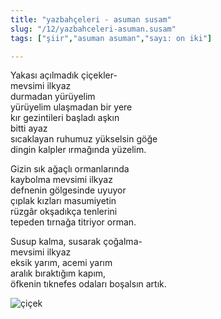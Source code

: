 ```yaml
---
title: "yazbahçeleri - asuman susam"
slug: "/12/yazbahceleri-asuman.susam"
tags: ["şiir","asuman asuman","sayı: on iki"]

---
```

Yakası açılmadık çiçekler-    
mevsimi ilkyaz  
durmadan yürüyelim  
yürüyelim ulaşmadan bir yere  
kır gezintileri başladı aşkın  
bitti ayaz  
sıcaklayan ruhumuz yükselsin göğe  
dingin kalpler ırmağında yüzelim.

Gizin sık ağaçlı ormanlarında  
kaybolma mevsimi ilkyaz  
defnenin gölgesinde uyuyor  
çıplak kızları masumiyetin  
rüzgâr okşadıkça tenlerini  
tepeden tırnağa titriyor orman.

Susup kalma, susarak çoğalma-  
mevsimi ilkyaz  
eksik yarım, acemi yarım  
aralık bıraktığım kapım,  
öfkenin tıknefes odaları boşalsın artık.

![çiçek](/img/ky12_12.jpg)